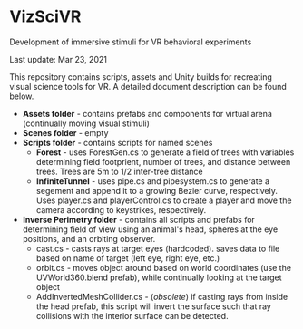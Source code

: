 # VizSciVR
Development of immersive stimuli for VR behavioral experiments

Last update: Mar 23, 2021

This repository contains scripts, assets and Unity builds for recreating visual science tools for VR. 
A detailed document description can be found below.

- **Assets folder** - contains prefabs and components for virtual arena (continually moving visual stimuli)
- **Scenes folder** - empty
- **Scripts folder** - contains scripts for named scenes
  - **Forest** - uses ForestGen.cs to generate a field of trees with variables determining field footprient, number of trees, and distance between trees. Trees are 5m to 1/2 inter-tree distance
  - **InfiniteTunnel** - uses pipe.cs and pipesystem.cs to generate a segement and append it to a growing Bezier curve, respectively. Uses player.cs and playerControl.cs to create a player and move the camera according to keystrikes, respectively.
- **Inverse Perimetry folder** - contains all scripts and prefabs for determining field of view using an animal's head, spheres at the eye positions, and an orbiting observer. 
  - cast.cs - casts rays at target eyes (hardcoded). saves data to file based on name of target (left eye, right eye, etc.)
  - orbit.cs - moves object around based on world coordinates (use the UVWorld360.blend prefab), while continually looking at the target object
  - AddInvertedMeshCollider.cs - (*obsolete*) if casting rays from inside the head prefab, this script will invert the surface such that ray collisions with the interior surface can be detected.

